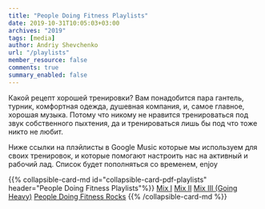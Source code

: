 ```yaml
---
title: "People Doing Fitness Playlists"
date: 2019-10-31T10:05:03+03:00
archives: "2019"
tags: [media]
author: Andriy Shevchenko
url: "/playlists"
member_resource: false
comments: true
summary_enabled: false
---
```

Какой рецепт хорошей тренировки? Вам понадобится пара гантель,
турник, комфортная одежда, душевная компания, и, самое главное, хорошая
музыка. Потому что никому не нравится тренироваться под звук собственного
пыхтения, да и тренироваться лишь бы под что тоже никто не любит.

Ниже ссылки на плэйлисты в Google Music которые мы используем
для своих тренировок, и которые помогают настроить нас на активный и 
рабочий лад. Список будет пополняться со временем, enjoy

{{% collapsible-card-md id="collapsible-card-pdf-playlists" header="People Doing Fitness Playlists"%}}
[Mix I](https://play.google.com/music/playlist/AMaBXymTUS6ATbK1cRxJnfqJEQclMaW8QZsQZm6io7uchm1HneO98_qmFmpWhremtzeVXz0yokauYc-6Npquzkxm7KYodWenEA%3D%3D)
[Mix II](https://play.google.com/music/playlist/AMaBXykuhla9eV5fsyDVe1-JUeMLqrriZZ3a7I8mbDE4o0esF2YpOQH99gFpkp5t8MQiFKpuUxYlV9F7gMGBNy10hEpXHuzGzA%3D%3D)
[Mix III (Going Heavy)](https://play.google.com/music/playlist/AMaBXykLom1xAnYnu7zuREoysWfwYT3C1fO8CG1j0S7TYbUzwLnuc5VaRT_exwPFBapGGeoQJo6M-dyQ08pVXB92r8Z25IhruA%3D%3D)
[People Doing Fitness Rocks](https://play.google.com/music/playlist/AMaBXynF-sOFeQ36iFSrmXWR7pYUhbQ8cj9cIbedrji7OGGsSWIsKIPV83PpfyxCm0ZoFanSmneO_eEg51hAvdu4_knV3ZyekQ%3D%3D)
{{% /collapsible-card-md %}}
<!--stackedit_data:
eyJoaXN0b3J5IjpbLTYzNjc0NTk2N119
-->